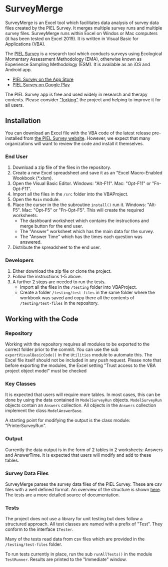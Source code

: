 # SurveyMerge
SurveyMerge is an Excel tool which facilitates data analysis of survey data files created by the PIEL Survey. It merges multiple survey runs and multiple survey files. SurveyMerge runs within Excel on Windos or Mac computers (it has been tested on Excel 2019). It is written in Visual Basic for Applications (VBA).

The [PIEL Survey](http://pielsurvey.org) is a research tool which conducts surveys using Ecological Momentary Assessment Methodology (EMA), otherwise known as Experience Sampling Methodology (ESM). It is available as an iOS and Android app.

- [PIEL Survey on the App Store](https://itunes.apple.com/au/app/piel-survey/id1257313392?mt=8)
- [PIEL Survey on Google Play](https://play.google.com/store/apps/details?id=au.com.bluejay.pielsurvey)

The PIEL Survey app is free and used widely in research and therapy contexts. Please consider ["forking"](https://help.github.com/en/articles/fork-a-repo) the project and helping to improve it for all users.

## Installation
You can download an Excel file with the VBA code of the latest release pre-installed from [the PIEL Survey website](http://pielsurvey.org/download/surveymerge). However, we expect that many organizations will want to review the code and install it themselves.

### End User
1. Download a zip file of the files in  the repository.
2. Create a new Excel spreadsheet and save it as an "Excel Macro-Enabled Wookbook (*.xlsm).
3. Open the Visual Basic Editor. Windows: "Alt-F11". Mac: "Opt-F11" or "Fn-Opt-F11".
3. Import all the files in the `/src` folder into the VBAProject.
4. Open the `Main` module.
5. Place the curser in the the subroutine `install()` run it. Windows: "Alt-F5". Mac: "Opt-F5" or "Fn-Opt-F5". This will create the required worksheets.
   - The dashboard worksheet which contains the instructions and merge button for the end user.
   - The "Answer" worksheet which has the main data for the survey.
   - The "Answer Time" which has the times each question was answered.
6. Distribute the spreadsheet to the end user.

### Developers
1. Either download the zip file or clone the project.
2. Follow the instructions 1-5 above.
3. A further 2 steps are needed to run the tests.
   - Import all the files in the `/testing` folder into VBAProject.
   - Create a folder `/testing/test-files` in the same folder where the workbook was saved and copy there all the contents of `/testing/test-files` in the repository.

## Working with the Code

### Repository
Working with the repository requires all modules to be exported to the correct folder prior to the commit. You can use the sub `exportVisualBasicCode()` in the `Utilities` module to automate this. The Excel file itself should not be included in any push request. Please note that before exporting the modules, the Excel setting "Trust access to the VBA project object model" must be checked

### Key Classes
It is expected that users will require more tables. In most cases, this can be done by using the data contained in `ModelSurveyRun` objects. `ModelSurveyRun` objects contain an `Answers` collection. All objects in the `Answers` collection implement the class `ModelAnswerBase`.

A starting point for modifying the output is the class module: "PrinterSurveyRun".

### Output
Currently the data output is in the form of 2 tables in 2 worksheets: Answers and AnswerTime. It is expected that users will modify and add to these tables.

### Survey Data Files
SurveyMerge parses the survey data files of the PIEL Survey. These are csv files with a well defined format. An overview of the structure is shown [here](https://pielsurvey.org/instructions/export-results/). The tests are a more detailed source of documentation.

### Tests
The project does not use a library for unit testing but does follow a structured approach.  All test classes are named with a prefix of "Test". They conform to the interface `ITester`.

Many of the tests read data from csv files which are provided in the `/testing/test-files` folder.

To run tests currently in place, run the sub `runAllTests()` in the module `TestRunner`. Results are printed to the "Immediate" window.
